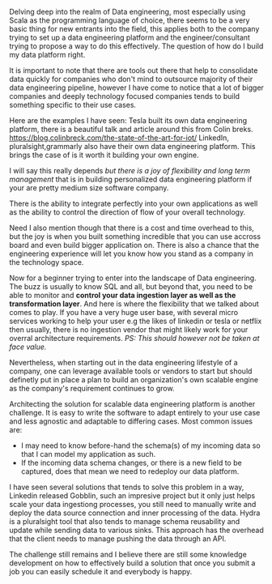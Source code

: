 Delving deep into the realm of Data engineering, most especially using Scala as the programming language of choice, there seems to be a very basic thing for new entrants into the field, this applies both to the company trying to set up a data engineering platform and the engineer/consultant trying to propose a way to do this effectively. The question of how do I build my data platform right.

It is important to note that there are tools out there that help to consolidate data quickly for companies who don't mind to outsource majority of their data engineering pipeline, however I have come to notice that a lot of bigger companies and deeply technology focused companies tends to build something specific to their use cases. 

Here are the examples I have seen:
Tesla built its own data engineering platform, there is a beautiful talk and article around this from Colin breks. https://blog.colinbreck.com/the-state-of-the-art-for-iot/
LinkedIn, pluralsight,grammarly also have their own data engineering platform.
This brings the case of is it worth it building your own engine. 

I will say this really depends *but there is a joy of flexibility and long term management* that is in building personalized data engineering platform if your are pretty medium size software company.

There is the ability to integrate perfectly into your own applications as well as the ability to control the direction of flow of your overall technology.

Need I also mention though that there is a cost and time overhead to this, but the joy is when you built something incredible that you can use accross board and even build bigger application on. There is also a chance that the engineering experience will let you know how you stand as a company in the technology space.

Now for a beginner trying to enter into the landscape of Data engineering. The buzz is usually to know SQL and all, but beyond that, you need to be able to monitor and **control your data ingestion layer as well as the transformation layer**. And here is where the flexibility that we talked about comes to play. If you have a very huge user base, with several micro services working to help your user e.g the likes of linkedin or tesla or netflix then usually, there is no ingestion vendor that might likely work for your overral architecture requirements. *PS: This should however not be taken at face value.* 

Nevertheless, when starting out in the data engineering lifestyle of a company, one can leverage available tools or vendors to start but should definetly put in place a plan to build an organization's own scalable engine as the company's requirement continues to grow.

Architecting the solution for scalable data engineering platform is another challenge. It is easy to write the software to adapt entirely to your use case and less agnostic and adaptable to differing cases. Most common issues are:
- I may need to know before-hand the schema(s) of my incoming data so that I can model my application as such.
- If the incoming data schema changes, or there is a new field to be captured, does that mean we need to redeploy our data platform.

I have seen several solutions that tends to solve this problem in a way, Linkedin released Gobblin, such an impresive project but it only just helps scale your data ingestiong processes, you still need to manually write and deploy the data source connection and inner processing of the data.
Hydra is a pluralsight tool that also tends to manage schema reusability and update while sending data to various sinks. This approach has the overhead that the client needs to manage pushing the data through an API.

The challenge still remains and I believe there are still some knowledge development on how to effectively build a solution that once you submit a job you can easily schedule it and everybody is happy.


